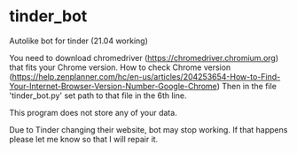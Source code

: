 # tinder_bot
Autolike bot for tinder (21.04 working)

You need to download chromedriver (https://chromedriver.chromium.org) that fits your Chrome version.
How to check Chrome version (https://help.zenplanner.com/hc/en-us/articles/204253654-How-to-Find-Your-Internet-Browser-Version-Number-Google-Chrome)
Then in the file 'tinder_bot.py' set path to that file in the 6th line.

This program does not store any of your data.

Due to Tinder changing their website, bot may stop working. If that happens please let me know so that I will repair it.
